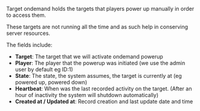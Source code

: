 Target ondemand holds the targets that players power up manually in order to access them.

These targets are not running all the time and as such help in conserving server resources.

The fields include:
* **Target**: The target that we will activate ondemand powerup
* **Player**: The player that the powerup was initiated (we use the admin user by default eg ID:1)
* **State**: The state, the system assumes, the target is currently at (eg powered up, powered down)
* **Heartbeat**: When was the last recorded activity on the target. (After an hour of inactivity the system will shutdown automatically)
* **Created at / Updated at**: Record creation and last update date and time


